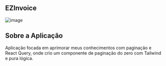 ## EZInvoice

![image](https://user-images.githubusercontent.com/53953937/220409790-43030059-b31e-4490-b9cf-230713bd6fbe.png)

## Sobre a Aplicação

Aplicação focada em aprimorar meus conhecimentos com paginação e React Query, onde crio um componente de paginação do zero com Tailwind e pura lógica.

